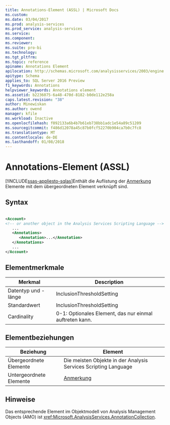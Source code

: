 ```yaml
---
title: Annotations-Element (ASSL) | Microsoft Docs
ms.custom: 
ms.date: 03/04/2017
ms.prod: analysis-services
ms.prod_service: analysis-services
ms.service: 
ms.component: 
ms.reviewer: 
ms.suite: pro-bi
ms.technology: 
ms.tgt_pltfrm: 
ms.topic: reference
apiname: Annotations Element
apilocation: http://schemas.microsoft.com/analysisservices/2003/engine
apitype: Schema
applies_to: SQL Server 2016 Preview
f1_keywords: Annotations
helpviewer_keywords: Annotations element
ms.assetid: b2236075-6a48-470d-8182-b0de112e258a
caps.latest.revision: "38"
author: Minewiskan
ms.author: owend
manager: kfile
ms.workload: Inactive
ms.openlocfilehash: f092133a6b4b7b61eb738bb1adc1e54a89c51209
ms.sourcegitcommit: f486d12078a45c87b0fcf52270b904ca7b0c7fc8
ms.translationtype: MT
ms.contentlocale: de-DE
ms.lasthandoff: 01/08/2018
---
```

# <a name="annotations-element-assl"></a>Annotations-Element (ASSL)
[!INCLUDE[ssas-appliesto-sqlas](../../../includes/ssas-appliesto-sqlas.md)]Enthält die Auflistung der [Anmerkung](../../../analysis-services/scripting/objects/annotation-element-assl.md) Elemente mit dem übergeordneten Element verknüpft sind.  
  
## <a name="syntax"></a>Syntax  
  
```xml  
  
<Account>  
<!-- or another object in the Analysis Services Scripting Language -->  
   ...  
   <Annotations>  
      <Annotation>...</Annotation>  
   </Annotations>  
   ...  
</Account>  
```  
  
## <a name="element-characteristics"></a>Elementmerkmale  
  
|Merkmal|Description|  
|--------------------|-----------------|  
|Datentyp und -länge|InclusionThresholdSetting|  
|Standardwert|InclusionThresholdSetting|  
|Cardinality|0-1: Optionales Element, das nur einmal auftreten kann.|  
  
## <a name="element-relationships"></a>Elementbeziehungen  
  
|Beziehung|Element|  
|------------------|-------------|  
|Übergeordnete Elemente|Die meisten Objekte in der Analysis Services Scripting Language|  
|Untergeordnete Elemente|[Anmerkung](../../../analysis-services/scripting/objects/annotation-element-assl.md)|  
  
## <a name="remarks"></a>Hinweise  
 Das entsprechende Element im Objektmodell von Analysis Management Objects (AMO) ist <xref:Microsoft.AnalysisServices.AnnotationCollection>.  
  
  
